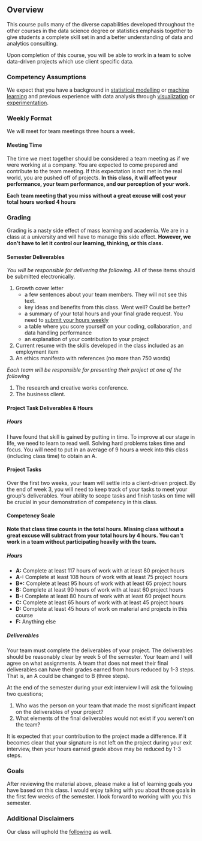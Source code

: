 ## Overview

This course pulls many of the diverse capabilities developed throughout the other courses in the data science degree or statistics emphasis together to give students a complete skill set in and a better understanding of data and analytics consulting. 

Upon completion of this course, you will be able to work in a team to solve data-driven projects which use client specific data. 

### Competency Assumptions

We expect that you have a background in [statistical modelling](http://www.byui.edu/catalog/#/courses/view/d3801f11-8b89-494e-b61e-61182e2459e8) or [machine learning](http://www.byui.edu/catalog/#/courses/view/150af141-8edd-40f3-8212-19ef6835a8a5) and previous experience with data analysis through [visualization](https://byuistats.github.io/M335/homework_schedule.html) or [experimentation](http://www.byui.edu/catalog/#/courses/view/40f6a8b2-3090-4b49-8aae-5daed3488c1c). 

### Weekly Format

We will meet for team meetings three hours a week.  

#### Meeting Time

The time we meet together should be considered a team meeting as if we were working at a company.  You are expected to come prepared and contribute to the team meeting. If this expectation is not met in the real world, you are pushed off of projects.  **In this class, it will affect your performance, your team performance, and our perception of your work.**

**Each team meeting that you miss without a great excuse will cost your total hours worked 4 hours**

### Grading

Grading is a nasty side effect of mass learning and academia.  We are in a class at a university and will have to manage this side effect.  **However, we don't have to let it control our learning, thinking, or this class.** 

#### Semester Deliverables

*You will be responsible for delivering the following.* All of these items should be submitted electronically.

1. Growth cover letter
   - a few sentences about your team members. They will not see this text.
   - key ideas and benefits from this class.  Went well?  Could be better?
   - a summary of your total hours and your final grade request. You need to [submit your hours weekly](time.md)
   - a table where you score yourself on your coding, collaboration, and data handling performance
   - an explanation of your contribution to your project
2. Current resume with the skills developed in the class included as an employment item
3. An ethics manifesto with references (no more than 750 words)

*Each team will be responsible for presenting their project at one of the following*

1. The research and creative works conference.
2. The business client.

#### Project Task Deliverables & Hours

##### Hours

I have found that skill is gained by putting in time. To improve at our stage in life, we need to learn to read well. Solving hard problems takes time and focus. You will need to put in an average of 9 hours a week into this class (including class time) to obtain an A.

#### Project Tasks

Over the first two weeks, your team will settle into a client-driven project.  By the end of week 3, you will need to keep track of your tasks to meet your group's deliverables.  Your ability to scope tasks and finish tasks on time will be crucial in your demonstration of competency in this class.

#### Competency Scale

**Note that class time counts in the total hours. Missing class without a great excuse will subtract from your total hours by 4 hours. You can't work in a team without participating heavily with the team.**

##### Hours

* **A:** Complete at least 117 hours of work with at least 80 project hours
* **A-:** Complete at least 108 hours of work with at least 75 project hours
* **B+:** Complete at least 95 hours of work with at least 65 project hours
* **B:** Complete at least 90 hours of work with at least 60 project hours
* **B-:** Complete at least 80 hours of work with at least 60 project hours
* **C:** Complete at least 65 hours of work with at least 45 project hours
* **D:** Complete at least 45 hours of work on material and projects in this course
* **F:** Anything else

##### Deliverables

Your team must complete the deliverables of your project.  The deliverables should be reasonably clear by week 5 of the semester.  Your team and I will agree on what assignments. A team that does not meet their final deliverables can have their grades earned from hours reduced by 1-3 steps. That is, an A could be changed to B (three steps).

At the end of the semester during your exit interview I will ask the following two questions;

1. Who was the person on your team that made the most significant impact on the deliverables of your project?
2. What elements of the final deliverables would not exist if you weren't on the team?

It is expected that your contribution to the project made a difference.  If it becomes clear that your signature is not left on the project during your exit interview, then your hours earned grade above may be reduced by 1-3 steps.

### Goals

After reviewing the material above, please make a list of learning goals you have based on this class.  I would enjoy talking with you about those goals in the first few weeks of the semester.  I look forward to working with you this semester.

### Additional Disclaimers

Our class will uphold the [following](http://www.byui.edu/mathematics/policies) as well.
